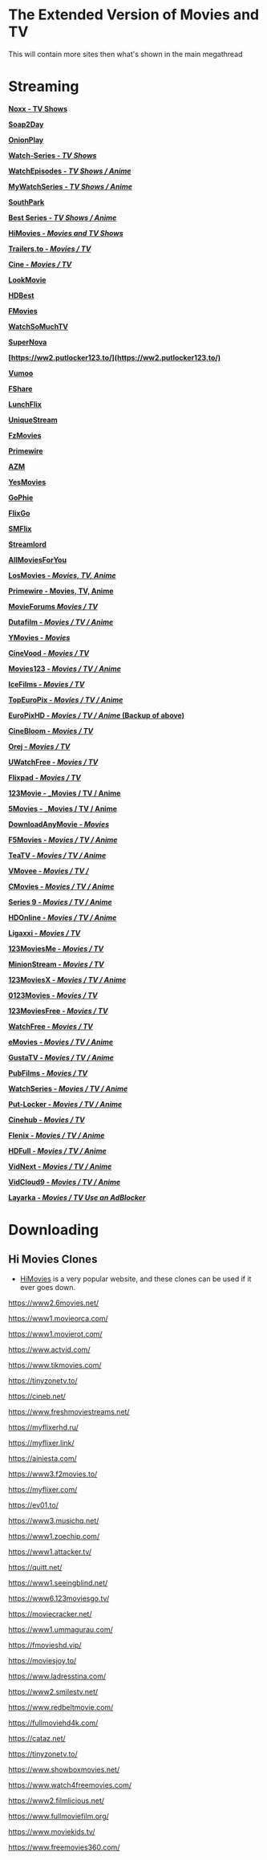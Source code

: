 # The Extended Version of Movies and TV

This will contain more sites then what's shown in the main megathread

# Streaming

**[Noxx - TV Shows](https://noxx.is)**

**[Soap2Day](https://soapgate.org)**

**[OnionPlay](https://onionplay.is)**

**[Watch-Series - _TV Shows_](https://www1.watch-series.la/)**

**[WatchEpisodes - _TV Shows / Anime_](https://www.watchepisodes4.com/)**

**[MyWatchSeries - _TV Shows / Anime_](https://www5.mywatchseries.stream/)**

**[SouthPark](https://southpark.cc.com/)**

**[Best Series - _TV Shows / Anime_](https://best-series.me/)**

**[HiMovies - _Movies and TV Shows_](https://www3.himovies.to)**

**[Trailers.to - _Movies / TV_](https://trailers.to/)**

**[Cine - _Movies / TV_](https://c1ne.co/)**

**[LookMovie](https://lookmovie.io/)**

**[HDBest](https://hdbest.net/)**

**[FMovies](https://fmovies.name/)**

**[WatchSoMuchTV](https://watchsomuch.tv/)**

**[SuperNova](https://supernova.to/)**

**[https://ww2.putlocker123.to/](https://ww2.putlocker123.to/)**

**[Vumoo](https://vumoo.to/)**

**[FShare](https://fsharetv.co/)**

**[LunchFlix](https://www.lunchflix.org/)**

**[UniqueStream](https://uniquestream.vip/)**

**[FzMovies](https://fzmovies.net/)**

**[Primewire](https://ww1.new-primewire.com/)**

**[AZM](https://azm.to/)**

**[YesMovies](https://yesmovies.sh/)**

**[GoPhie](https://gophie.cam/)**

**[FlixGo](https://flixgo.biz/)**

**[SMFlix](https://smflix.cc/)**

**[Streamlord](http://www.streamlord.com/)**

**[AllMoviesForYou](https://allmoviesforyou.co/)**

**[LosMovies - _Movies, TV, Anime_](https://losmovies.live/)**

**[Primewire - Movies, TV, Anime](https://www.primewire.li/)**

**[MovieForums _Movies / TV_](https://movie-forum.co/forum.php)**

**[Dutafilm - _Movies / TV / Anime_](https://dutafilm.network/)**

**[YMovies - _Movies_](https://ymovies.se/)**

**[CineVood - _Movies / TV_](https://cinevood.cyou/)**

**[Movies123 - _Movies / TV / Anime_](https://www.movies123.email/)**

**[IceFilms - _Movies / TV_](https://wwv.icefilms-info.com/)**

**[TopEuroPix - _Movies / TV / Anime_](https://topeuropix.site/)**

**[EuroPixHD - _Movies / TV / Anime_ (Backup of above)](https://europixhd.net/)**

**[CineBloom - _Movies / TV_](https://www.cinebloom.org/)**

**[Orej - _Movies / TV_](https://orej.net/)**

**[UWatchFree - _Movies / TV_](https://www.uwatchfree.vg/)**

**[Flixpad - _Movies / TV_](https://flixpad.net/)**

**[123Movie - _Movies / TV / Anime](https://123movie.uno/)**

**[5Movies - _Movies / TV / Anime](https://5movies.to/)**

**[DownloadAnyMovie - _Movies_](https://www.downloads-anymovies.com/)**

**[F5Movies - _Movies / TV / Anime_](https://f5movies.co/)**

**[TeaTV - _Movies / TV / Anime_](https://teatv.xyz/)**

**[VMovee - _Movies / TV /_](https://www.vmovee.watch/)**

**[CMovies - _Movies / TV / Anime_](https://cmovies.ac/)**

**[Series 9 - _Movies / TV / Anime_](https://www4.series9.ac/)**

**[HDOnline - _Movies / TV / Anime_](https://w9.hdonline.eu/)**

**[Ligaxxi - _Movies / TV_](http://ligaxxi.xyz/)**

**[123MoviesMe - _Movies / TV_](https://www.123moviesme.org/)**

**[MinionStream - _Movies / TV_](https://www.minionstream.com/)**

**[123MoviesX - _Movies / TV / Anime_](https://123moviesx.tv/)**

**[0123Movies - _Movies / TV_](https://watch0123movies.org/)**

**[123MoviesFree - _Movies / TV_](https://123moviesfree.net)**

**[WatchFree - _Movies / TV_](https://1watch-free.cc/)**

**[eMovies - _Movies / TV / Anime_](https://emovies.io/)**

**[GustaTV - _Movies / TV / Anime_](https://www2.gustatv.to/)**

**[PubFilms - _Movies / TV_](https://old.pubfilms.club/)**

**[WatchSeries - _Movies / TV / Anime_](https://wwatchseries.com/)**

**[Put-Locker - _Movies / TV / Anime_](https://ww1.put-locker.com/)**

**[Cinehub - _Movies / TV_](https://cinehub.wtf/)**

**[Flenix - _Movies / TV / Anime_](https://flenix.net/)**

**[HDFull - _Movies / TV / Anime_](https://hdfull.lv/)**

**[VidNext - _Movies / TV / Anime_](https://vidnext.net/)**

**[VidCloud9 - _Movies / TV / Anime_](https://vidcloud9.com/)**

**[Layarka - _Movies / TV_ *Use an AdBlocker*](https://layarkacaxxi.biz/)**

**[]()**

**[]()**

**[]()**

**[]()**

**[]()**

**[]()**

**[]()**

**[]()**

**[]()**

**[]()**

**[]()**

**[]()**

**[]()**

**[]()**

**[]()**

**[]()**

**[]()**

**[]()**

**[]()**

**[]()**

**[]()**

**[]()**

# Downloading

**[]()**

**[]()**

**[]()**

**[]()**

**[]()**

**[]()**

**[]()**

**[]()**

**[]()**

**[]()**

**[]()**

**[]()**

**[]()**

**[]()**

**[]()**

**[]()**

**[]()**

**[]()**

**[]()**

**[]()**

**[]()**

**[]()**

**[]()**

**[]()**

**[]()**

**[]()**

**[]()**

**[]()**

**[]()**

**[]()**

**[]()**

**[]()**

**[]()**

**[]()**

**[]()**

**[]()**

**[]()**

**[]()**

**[]()**

**[]()**

**[]()**

**[]()**

**[]()**

**[]()**

**[]()**

**[]()**

**[]()**

**[]()**

**[]()**

**[]()**

**[]()**

**[]()**

**[]()**

**[]()**

**[]()**

**[]()**

**[]()**

**[]()**

**[]()**

**[]()**

**[]()**

**[]()**

**[]()**

**[]()**

**[]()**

**[]()**

**[]()**

**[]()**

**[]()**

**[]()**

**[]()**

**[]()**

**[]()**

**[]()**

**[]()**

**[]()**

**[]()**

**[]()**

**[]()**

**[]()**

**[]()**

**[]()**

**[]()**

**[]()**

**[]()**

**[]()**

**[]()**

**[]()**

**[]()**

**[]()**

## Hi Movies Clones

- [HiMovies](https://www3.himovies.to) is a very popular website, and these clones can be used if it ever goes down.

https://www2.6movies.net/

https://www1.movieorca.com/

https://www1.movierot.com/

https://www.actvid.com/

https://www.tikmovies.com/

https://tinyzonetv.to/

https://cineb.net/

https://www.freshmoviestreams.net/

https://myflixerhd.ru/

https://myflixer.link/

https://ainiesta.com/

https://www3.f2movies.to/

https://myflixer.com/

https://ev01.to/

https://www3.musichq.net/

https://www1.zoechip.com/

https://www1.attacker.tv/

https://quitt.net/

https://www1.seeingblind.net/

https://www6.123moviesgo.tv/

https://moviecracker.net/

https://www1.ummagurau.com/

https://fmovieshd.vip/

https://moviesjoy.to/

https://www.ladresstina.com/

https://www2.smilestv.net/

https://www.redbeltmovie.com/

https://fullmoviehd4k.com/

https://cataz.net/

https://tinyzonetv.to/

https://www.showboxmovies.net/

https://www.watch4freemovies.com/

https://www2.filmlicious.net/

https://www.fullmoviefilm.org/

https://www.moviekids.tv/

https://www.freemovies360.com/
